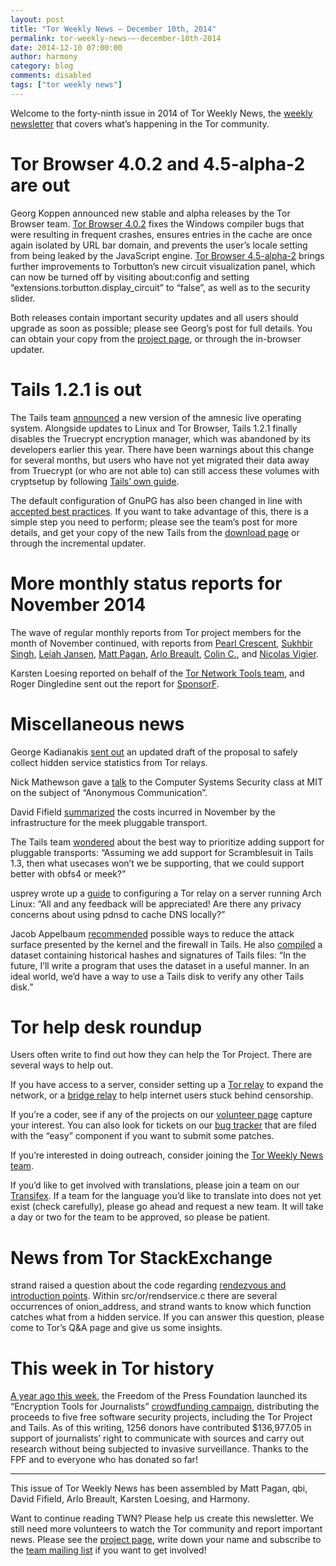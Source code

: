 ```yaml
---
layout: post
title: "Tor Weekly News — December 10th, 2014"
permalink: tor-weekly-news-—-december-10th-2014
date: 2014-12-10 07:00:00
author: harmony
category: blog
comments: disabled
tags: ["tor weekly news"]
---
```


Welcome to the forty-ninth issue in 2014 of Tor Weekly News, the [weekly newsletter](https://lists.torproject.org/cgi-bin/mailman/listinfo/tor-news) that covers what’s happening in the Tor community.

Tor Browser 4.0.2 and 4.5-alpha-2 are out
=========================================

Georg Koppen announced new stable and alpha releases by the Tor Browser team. [Tor Browser 4.0.2](https://blog.torproject.org/blog/tor-browser-402-released) fixes the Windows compiler bugs that were resulting in frequent crashes, ensures entries in the cache are once again isolated by URL bar domain, and prevents the user’s locale setting from being leaked by the JavaScript engine. [Tor Browser 4.5-alpha-2](https://blog.torproject.org/blog/tor-browser-45-alpha-2-released) brings further improvements to Torbutton’s new circuit visualization panel, which can now be turned off by visiting about:config and setting “extensions.torbutton.display\_circuit” to “false”, as well as to the security slider.

Both releases contain important security updates and all users should upgrade as soon as possible; please see Georg’s post for full details. You can obtain your copy from the [project page](https://www.torproject.org/projects/torbrowser.html), or through the in-browser updater.

Tails 1.2.1 is out
==================

The Tails team [announced](https://tails.boum.org/news/version_1.2.1/) a new version of the amnesic live operating system. Alongside updates to Linux and Tor Browser, Tails 1.2.1 finally disables the Truecrypt encryption manager, which was abandoned by its developers earlier this year. There have been warnings about this change for several months, but users who have not yet migrated their data away from Truecrypt (or who are not able to) can still access these volumes with cryptsetup by following [Tails’ own guide](https://tails.boum.org/doc/encryption_and_privacy/truecrypt/).

The default configuration of GnuPG has also been changed in line with [accepted best practices](https://help.riseup.net/en/security/message-security/openpgp/best-practices). If you want to take advantage of this, there is a simple step you need to perform; please see the team’s post for more details, and get your copy of the new Tails from the [download page](https://tails.boum.org/download/) or through the incremental updater.

More monthly status reports for November 2014
=============================================

The wave of regular monthly reports from Tor project members for the month of November continued, with reports from [Pearl Crescent](https://lists.torproject.org/pipermail/tor-reports/2014-December/000718.html), [Sukhbir Singh](https://lists.torproject.org/pipermail/tor-reports/2014-December/000719.html), [Leiah Jansen](https://lists.torproject.org/pipermail/tor-reports/2014-December/000720.html), [Matt Pagan](https://lists.torproject.org/pipermail/tor-reports/2014-December/000721.html), [Arlo Breault](https://lists.torproject.org/pipermail/tor-reports/2014-December/000723.html), [Colin C.](https://lists.torproject.org/pipermail/tor-reports/2014-December/000724.html), and [Nicolas Vigier](https://lists.torproject.org/pipermail/tor-reports/2014-December/000725.html).

Karsten Loesing reported on behalf of the [Tor Network Tools team](https://lists.torproject.org/pipermail/tor-reports/2014-December/000722.html), and Roger Dingledine sent out the report for [SponsorF](https://lists.torproject.org/pipermail/tor-reports/2014-December/000726.html).

Miscellaneous news
==================

George Kadianakis [sent out](https://lists.torproject.org/pipermail/tor-dev/2014-December/007928.html) an updated draft of the proposal to safely collect hidden service statistics from Tor relays.

Nick Mathewson gave a [talk](https://www.youtube.com/watch?v=rIf_VZQr-dw) to the Computer Systems Security class at MIT on the subject of “Anonymous Communication”.

David Fifield [summarized](https://lists.torproject.org/pipermail/tor-dev/2014-December/007916.html) the costs incurred in November by the infrastructure for the meek pluggable transport.

The Tails team [wondered](https://mailman.boum.org/pipermail/tails-dev/2014-December/007580.html) about the best way to prioritize adding support for pluggable transports: “Assuming we add support for Scramblesuit in Tails 1.3, then what usecases won’t we be supporting, that we could support better with obfs4 or meek?”

usprey wrote up a [guide](https://lists.torproject.org/pipermail/tor-relays/2014-December/005907.html) to configuring a Tor relay on a server running Arch Linux: “All and any feedback will be appreciated! Are there any privacy concerns about using pdnsd to cache DNS locally?”

Jacob Appelbaum [recommended](https://mailman.boum.org/pipermail/tails-dev/2014-December/007537.html) possible ways to reduce the attack surface presented by the kernel and the firewall in Tails. He also [compiled](https://mailman.boum.org/pipermail/tails-dev/2014-December/007588.html) a dataset containing historical hashes and signatures of Tails files: “In the future, I’ll write a program that uses the dataset in a useful manner. In an ideal world, we’d have a way to use a Tails disk to verify any other Tails disk.”

Tor help desk roundup
=====================

Users often write to find out how they can help the Tor Project. There are several ways to help out.

If you have access to a server, consider setting up a [Tor relay](https://www.torproject.org/docs/debian) to expand the network, or a [bridge relay](https://trac.torproject.org/projects/tor/wiki/doc/PluggableTransports#Howtosetupabridgewithpluggabletransports) to help internet users stuck behind censorship.

If you’re a coder, see if any of the projects on our [volunteer page](https://www.torproject.org/getinvolved/volunteer#Projects) capture your interest. You can also look for tickets on our [bug tracker](https://trac.torproject.org/projects/tor/report) that are filed with the “easy” component if you want to submit some patches.

If you’re interested in doing outreach, consider joining the [Tor Weekly News team](https://trac.torproject.org/projects/tor/wiki/TorWeeklyNews).

If you’d like to get involved with translations, please join a team on our [Transifex](https://www.transifex.com/projects/p/torproject/). If a team for the language you’d like to translate into does not yet exist (check carefully), please go ahead and request a new team. It will take a day or two for the team to be approved, so please be patient.

News from Tor StackExchange
===========================

strand raised a question about the code regarding [rendezvous and introduction points](https://tor.stackexchange.com/q/848/88). Within src/or/rendservice.c there are several occurrences of onion\_address, and strand wants to know which function catches what from a hidden service. If you can answer this question, please come to Tor’s Q&A page and give us some insights.

This week in Tor history
========================

[A year ago this week](https://lists.torproject.org/pipermail/tor-news/2013-December/000024.html), the Freedom of the Press Foundation launched its “Encryption Tools for Journalists” [crowdfunding campaign](https://freedom.press/bundle/encryption-tools-journalists), distributing the proceeds to five free software security projects, including the Tor Project and Tails. As of this writing, 1256 donors have contributed \$136,977.05 in support of journalists’ right to communicate with sources and carry out research without being subjected to invasive surveillance. Thanks to the FPF and to everyone who has donated so far!

* * * * *

This issue of Tor Weekly News has been assembled by Matt Pagan, qbi, David Fifield, Arlo Breault, Karsten Loesing, and Harmony.

Want to continue reading TWN? Please help us create this newsletter. We still need more volunteers to watch the Tor community and report important news. Please see the [project page](https://trac.torproject.org/projects/tor/wiki/TorWeeklyNews), write down your name and subscribe to the [team mailing list](https://lists.torproject.org/cgi-bin/mailman/listinfo/news-team) if you want to get involved!
